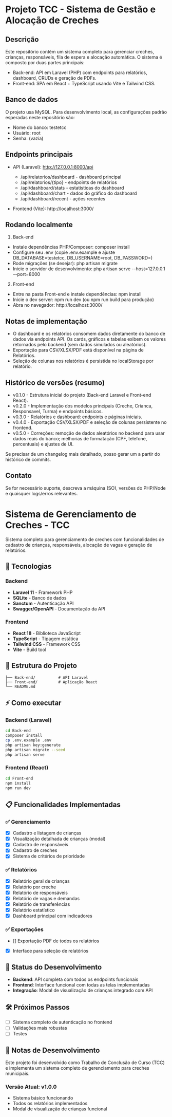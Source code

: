 Projeto TCC - Sistema de Gestão e Alocação de Creches
===============================================

Descrição
--------

Este repositório contém um sistema completo para gerenciar creches, crianças, responsáveis, fila de espera e alocação automática. O sistema é composto por duas partes principais:

- Back-end: API em Laravel (PHP) com endpoints para relatórios, dashboard, CRUDs e geração de PDFs.
- Front-end: SPA em React + TypeScript usando Vite e Tailwind CSS.

Banco de dados
-------------

O projeto usa MySQL. Para desenvolvimento local, as configurações padrão esperadas neste repositório são:

- Nome do banco: testetcc
- Usuário: root
- Senha: (vazia)

Endpoints principais
--------------------

- API (Laravel): http://127.0.0.1:8000/api
  - /api/relatorios/dashboard  - dashboard principal
  - /api/relatorios/{tipo}     - endpoints de relatórios
  - /api/dashboard/stats       - estatísticas do dashboard
  - /api/dashboard/chart       - dados do gráfico do dashboard
  - /api/dashboard/recent      - ações recentes

- Frontend (Vite): http://localhost:3000/

Rodando localmente
------------------

1) Back-end

 - Instale dependências PHP/Composer: composer install
 - Configure seu .env (copie .env.example e ajuste DB_DATABASE=testetcc, DB_USERNAME=root, DB_PASSWORD=)
 - Rode migrações (se desejar): php artisan migrate
 - Inicie o servidor de desenvolvimento: php artisan serve --host=127.0.0.1 --port=8000

2) Front-end

 - Entre na pasta Front-end e instale dependências: npm install
 - Inicie o dev server: npm run dev (ou npm run build para produção)
 - Abra no navegador: http://localhost:3000/

Notas de implementação
----------------------

- O dashboard e os relatórios consomem dados diretamente do banco de dados via endpoints API. Os cards, gráficos e tabelas exibem os valores retornados pelo backend (sem dados simulados ou aleatórios).
- Exportação para CSV/XLSX/PDF está disponível na página de Relatórios.
- Seleção de colunas nos relatórios é persistida no localStorage por relatório.

Histórico de versões (resumo)
----------------------------

- v0.1.0 - Estrutura inicial do projeto (Back-end Laravel e Front-end React).
- v0.2.0 - Implementação dos modelos principais (Creche, Crianca, Responsavel, Turma) e endpoints básicos.
- v0.3.0 - Relatórios e dashboard: endpoints e páginas iniciais.
- v0.4.0 - Exportação CSV/XLSX/PDF e seleção de colunas persistente no frontend.
- v0.5.0 - Correções: remoção de dados aleatórios no backend para usar dados reais do banco; melhorias de formatação (CPF, telefone, percentuais) e ajustes de UI.

Se precisar de um changelog mais detalhado, posso gerar um a partir do histórico de commits.

Contato
-------

Se for necessário suporte, descreva a máquina (SO), versões do PHP/Node e quaisquer logs/erros relevantes.
# Sistema de Gerenciamento de Creches - TCC

Sistema completo para gerenciamento de creches com funcionalidades de cadastro de crianças, responsáveis, alocação de vagas e geração de relatórios.

## 🚀 Tecnologias

### Backend
- **Laravel 11** - Framework PHP
- **SQLite** - Banco de dados
- **Sanctum** - Autenticação API
- **Swagger/OpenAPI** - Documentação da API

### Frontend
- **React 18** - Biblioteca JavaScript
- **TypeScript** - Tipagem estática
- **Tailwind CSS** - Framework CSS
- **Vite** - Build tool

## 📁 Estrutura do Projeto

```
├── Back-end/          # API Laravel
├── Front-end/         # Aplicação React
└── README.md
```

## ⚡ Como executar

### Backend (Laravel)
```bash
cd Back-end
composer install
cp .env.example .env
php artisan key:generate
php artisan migrate --seed
php artisan serve
```

### Frontend (React)
```bash
cd Front-end
npm install
npm run dev
```

## 📋 Funcionalidades Implementadas

### ✅ Gerenciamento
- [x] Cadastro e listagem de crianças
- [x] Visualização detalhada de crianças (modal)
- [x] Cadastro de responsáveis
- [x] Cadastro de creches
- [x] Sistema de critérios de prioridade

### ✅ Relatórios
- [x] Relatório geral de crianças
- [x] Relatório por creche
- [x] Relatório de responsáveis
- [x] Relatório de vagas e demandas
- [x] Relatório de transferências
- [x] Relatório estatístico
- [x] Dashboard principal com indicadores

### ✅ Exportações
- [] Exportação PDF de todos os relatórios
- [x] Interface para seleção de relatórios

## 🔄 Status do Desenvolvimento

- **Backend**: API completa com todos os endpoints funcionais
- **Frontend**: Interface funcional com todas as telas implementadas
- **Integração**: Modal de visualização de crianças integrado com API

## 🛠️ Próximos Passos

- [ ] Sistema completo de autenticação no frontend
- [ ] Validações mais robustas
- [ ] Testes

## 📝 Notas de Desenvolvimento

Este projeto foi desenvolvido como Trabalho de Conclusão de Curso (TCC) e implementa um sistema completo de gerenciamento para creches municipais.

### Versão Atual: v1.0.0
- Sistema básico funcionando
- Todos os relatórios implementados
- Modal de visualização de crianças funcional
